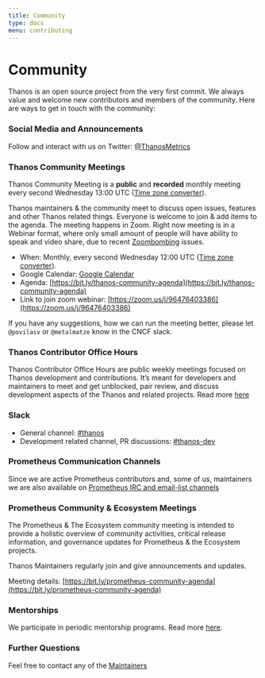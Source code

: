 ```yaml
---
title: Community
type: docs
menu: contributing
---
```


# Community

Thanos is an open source project from the very first commit. We always value and welcome new contributors and members of the community.
Here are ways to get in touch with the community:

### Social Media and Announcements

Follow and interact with us on Twitter: [@ThanosMetrics](https://twitter.com/ThanosMetrics)

### Thanos Community Meetings

Thanos Community Meeting is a **public** and **recorded** monthly meeting every second Wednesday 13:00 UTC ([Time zone converter](https://www.thetimezoneconverter.com/?t=13%3A00%20pm&tz=UTC%20(Coordinated%20Universal%20Time)&)).

Thanos maintainers & the community meet to discuss open issues, features and other Thanos related things.
Everyone is welcome to join & add items to the agenda. The meeting happens in Zoom. Right now meeting is in a Webinar format, where only small amount of people will have ability to speak and video share, due to recent [Zoombombing](https://en.wikipedia.org/wiki/Zoombombing) issues.

* When: Monthly, every second Wednesday 12:00 UTC ([Time zone converter](https://www.thetimezoneconverter.com/?t=12%3A00%20pm&tz=UTC%20(Coordinated%20Universal%20Time)&)).
* Google Calendar: [Google Calendar](https://calendar.google.com/calendar/embed?src=go39q7eu71vvu3gfrkbup6b254%40group.calendar.google.com)
* Agenda: [https://bit.ly/thanos-community-agenda](https://bit.ly/thanos-community-agenda)
* Link to join zoom webinar: [https://zoom.us/j/96476403386](https://zoom.us/j/96476403386)

If you have any suggestions, how we can run the meeting better, please let `@povilasv` or `@metalmatze` know in the CNCF slack.

### Thanos Contributor Office Hours

Thanos Contributor Office Hours are public weekly meetings focused on Thanos development and contributions. It’s meant for developers and maintainers to meet and get unblocked, pair review, and discuss development aspects of the Thanos and related projects. Read more [here](https://docs.google.com/document/d/137XnxfOT2p1NcNUq6NWZjwmtlSdA6Wyti86Pd6cyQhs/edit#heading=h.oy8b2jtupl8m)

### Slack

* General channel: [#thanos](https://slack.cncf.io/)
* Development related channel, PR discussions: [#thanos-dev](https://slack.cncf.io/)

### Prometheus Communication Channels

Since we are active Prometheus contributors and, some of us, maintainers we are also available on [Prometheus IRC and email-list channels](https://prometheus.io/community/)

### Prometheus Community & Ecosystem Meetings

The Prometheus & The Ecosystem community meeting is intended to provide a holistic overview of community activities, critical release information,
and governance updates for Prometheus & the Ecosystem projects.

Thanos Maintainers regularly join and give announcements and updates.

Meeting details: [https://bit.ly/prometheus-community-agenda](https://bit.ly/prometheus-community-agenda)

### Mentorships

We participate in periodic mentorship programs. Read more [here](https://thanos.io/tip/contributing/mentorship.md/).

### Further Questions

Feel free to contact any of the [Maintainers](https://thanos.io/tip/thanos/maintainers.md/)
